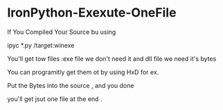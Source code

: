 # IronPython-Exexute-OneFile
If You Compiled Your Source bu using 

ipyc *.py /target:winexe

You'll get tow files :exe file we don't need it and dll file we need it's bytes 

You can programitly get them ot by using HxD for ex.

Put the Bytes into the source , and you done

you'll get jsut one file at the end .


